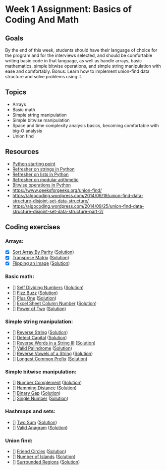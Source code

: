 # Week 1 Assignment: Basics of Coding And Math


## Goals
By the end of this week, students should have their language of choice for the program and for the interviews selected, and should be comfortable writing basic code in that language, as well as handle arrays, basic mathematics, simple bitwise operations, and simple string manipulation with ease and comfortably.
Bonus: Learn how to implement union-find data structure and solve problems using it.
## Topics
- Arrays
- Basic math
- Simple string manipulation
- Simple bitwise manipulation
- Space and time complexity analysis basics, becoming comfortable with big-O analysis
- Union find

## Resources
- [Python starting point](https://www.learnpython.org)
- [Refresher on strings in Python](https://developers.google.com/edu/python/strings)
- [Refresher on lists in Python](https://developers.google.com/edu/python/lists)
- [Refresher on modular arithmetic](https://www.khanacademy.org/computing/computer-science/cryptography/modarithmetic/a/what-is-modular-arithmetic)
- [Bitwise operations in Python](https://wiki.python.org/moin/BitwiseOperators)
- https://www.geeksforgeeks.org/union-find/
- https://algocoding.wordpress.com/2014/09/19/union-find-data-structure-disjoint-set-data-structure/
- https://algocoding.wordpress.com/2014/09/25/union-find-data-structure-disjoint-set-data-structure-part-2/



## Coding exercises
### Arrays:
- [x] [Sort Array By Parity](https://leetcode.com/problems/sort-array-by-parity) ([Solution]())
- [x] [Transpose Matrix](https://leetcode.com/problems/transpose-matrix) ([Solution]())
- [x] [Flipping an Image](https://leetcode.com/problems/flipping-an-image) ([Solution]())

### Basic math:
- [] [Self Dividing Numbers](https://leetcode.com/problems/self-dividing-numbers) ([Solution]())
- [] [Fizz Buzz](https://leetcode.com/problems/fizz-buzz) ([Solution](fizz-buzz.java))
- [] [Plus One](https://leetcode.com/problems/plus-one) ([Solution](plus-one.java))
- [] [Excel Sheet Column Number](https://leetcode.com/problems/excel-sheet-column-number) ([Solution]())
- [] [Power of Two](https://leetcode.com/problems/power-of-two) ([Solution]())

### Simple string manipulation:
- [] [Reverse String](https://leetcode.com/problems/reverse-string) ([Solution]())
- [] [Detect Capital](https://leetcode.com/problems/detect-capital) ([Solution]())
- [] [Reverse Words in a String III](https://leetcode.com/problems/reverse-words-in-a-string-iii) ([Solution]())
- [] [Valid Palindrome](https://leetcode.com/problems/valid-palindrome) ([Solution]())
- [] [Reverse Vowels of a String](https://leetcode.com/problems/reverse-vowels-of-a-string) ([Solution]())
- [] [Longest Common Prefix](https://leetcode.com/problems/longest-common-prefix) ([Solution]())

### Simple bitwise manipulation:
- [] [Number Complement](https://leetcode.com/problems/number-complement) ([Solution]())
- [] [Hamming Distance](https://leetcode.com/problems/hamming-distance/) ([Solution]())
- [] [Binary Gap](https://leetcode.com/problems/binary-gap) ([Solution]())
- [] [Single Number](https://leetcode.com/problems/single-number) ([Solution]())

### Hashmaps and sets:
- [] [Two Sum](https://leetcode.com/problems/two-sum/) ([Solution]())
- [] [Valid Anagram](https://leetcode.com/problems/valid-anagram/) ([Solution]())

### Union find:
- [] [Friend Circles](https://leetcode.com/problems/friend-circles) ([Solution]())
- [] [Number of Islands](https://leetcode.com/problems/number-of-islands) ([Solution]())
- [] [Surrounded Regions](https://leetcode.com/problems/surrounded-regions) ([Solution]())
